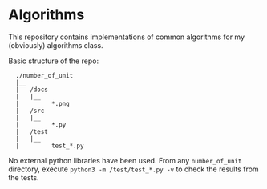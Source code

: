 # Algorithms

This repository contains implementations of common algorithms for my (obviously)
algorithms class.

Basic structure of the repo:
```
  ./number_of_unit
  |__
  |   /docs
  |   |__
  |         *.png
  |   /src
  |   |__
  |         *.py
  |   /test
  |   |__
  |         test_*.py
```

No external python libraries have been used.
From any `number_of_unit` directory, execute `python3 -m /test/test_*.py -v` to
check the results from the tests.
